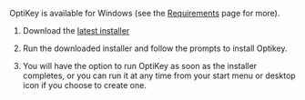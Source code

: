 OptiKey is available for Windows (see the [Requirements](https://github.com/JuliusSweetland/OptiKey/wiki/Requirements) page for more).

1. Download the [latest installer](https://github.com/JuliusSweetland/OptiKey/releases/download/v1.1.7/OptiKeySetup-1.1.7.exe)

2. Run the downloaded installer and follow the prompts to install Optikey.

3. You will have the option to run OptiKey as soon as the installer completes, or you can run it at any time from your start menu or desktop icon if you choose to create one.